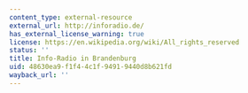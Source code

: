 ```yaml
---
content_type: external-resource
external_url: http://inforadio.de/
has_external_license_warning: true
license: https://en.wikipedia.org/wiki/All_rights_reserved
status: ''
title: Info-Radio in Brandenburg
uid: 48630ea9-f1f4-4c1f-9491-9440d8b621fd
wayback_url: ''
---
```

